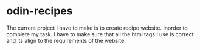 # odin-recipes

The current project I have to make is to create recipe website. Inorder to
complete my task. I have to make sure that all the html tags I use is correct
and its align to the requirements of the website.
